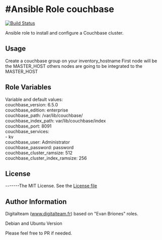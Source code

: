 #Ansible Role couchbase
==================
[![Build Status](https://travis-ci.org/dt-digitalteam/ansible-couchbase.svg?branch=master)](https://travis-ci.org/dt-digitalteam/ansible-couchbase)

Ansible role to install and configure a Couchbase cluster.


## Usage
Create a couchbase group on your inventory_hostname
First node will be the MASTER_HOST
others nodes are going to be integrated to the MASTER_HOST

## Role Variables
Variable and default values:  
couchbase_version: 6.5.0  
couchbase_edition: enterprise  
couchbase_path: /var/lib/couchbase/  
couchbase_index_path: var/lib/couchbase/index  
couchbase_port: 8091  
couchbase_services:  
    - kv  
couchbase_user: Administrator  
couchbase_password: password  
couchbase_cluster_ramsize: 512  
couchbase_cluster_index_ramsize: 256  

## License
-------The MIT License. See the [License file](https://github.com/erbriones/ansible-couchbase/blob/master/LICENSE)

## Author Information

Digitalteam (www.digitalteam.fr) based on "Evan Briones" roles.

Debian and Ubuntu Version

Please feel free to PR if needed.

